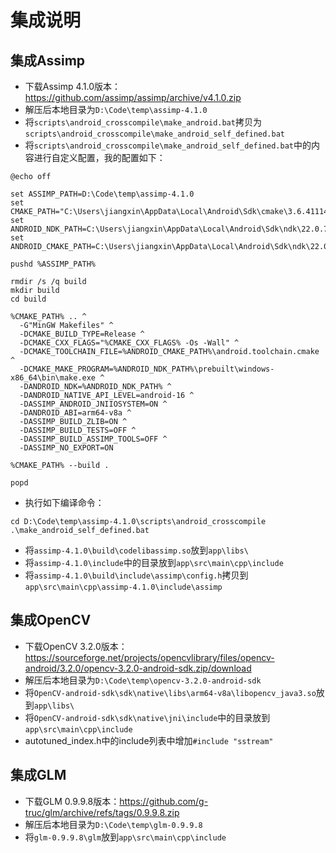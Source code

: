 # 集成说明

## 集成Assimp

* 下载Assimp 4.1.0版本：<https://github.com/assimp/assimp/archive/v4.1.0.zip>
* 解压后本地目录为`D:\Code\temp\assimp-4.1.0`
* 将`scripts\android_crosscompile\make_android.bat`拷贝为`scripts\android_crosscompile\make_android_self_defined.bat`
* 将`scripts\android_crosscompile\make_android_self_defined.bat`中的内容进行自定义配置，我的配置如下：

```shell
@echo off

set ASSIMP_PATH=D:\Code\temp\assimp-4.1.0
set CMAKE_PATH="C:\Users\jiangxin\AppData\Local\Android\Sdk\cmake\3.6.4111459\bin\cmake.exe"
set ANDROID_NDK_PATH=C:\Users\jiangxin\AppData\Local\Android\Sdk\ndk\22.0.7026061
set ANDROID_CMAKE_PATH=C:\Users\jiangxin\AppData\Local\Android\Sdk\ndk\22.0.7026061\build\cmake

pushd %ASSIMP_PATH%

rmdir /s /q build
mkdir build
cd build

%CMAKE_PATH% .. ^
  -G"MinGW Makefiles" ^
  -DCMAKE_BUILD_TYPE=Release ^
  -DCMAKE_CXX_FLAGS="%CMAKE_CXX_FLAGS% -Os -Wall" ^
  -DCMAKE_TOOLCHAIN_FILE=%ANDROID_CMAKE_PATH%\android.toolchain.cmake ^
  -DCMAKE_MAKE_PROGRAM=%ANDROID_NDK_PATH%\prebuilt\windows-x86_64\bin\make.exe ^
  -DANDROID_NDK=%ANDROID_NDK_PATH% ^
  -DANDROID_NATIVE_API_LEVEL=android-16 ^
  -DASSIMP_ANDROID_JNIIOSYSTEM=ON ^
  -DANDROID_ABI=arm64-v8a ^
  -DASSIMP_BUILD_ZLIB=ON ^
  -DASSIMP_BUILD_TESTS=OFF ^
  -DASSIMP_BUILD_ASSIMP_TOOLS=OFF ^
  -DASSIMP_NO_EXPORT=ON

%CMAKE_PATH% --build .

popd
```

* 执行如下编译命令：

```shell
cd D:\Code\temp\assimp-4.1.0\scripts\android_crosscompile
.\make_android_self_defined.bat
```

* 将`assimp-4.1.0\build\codelibassimp.so`放到`app\libs\`
* 将`assimp-4.1.0\include`中的目录放到`app\src\main\cpp\include`
* 将`assimp-4.1.0\build\include\assimp\config.h`拷贝到`app\src\main\cpp\assimp-4.1.0\include\assimp`

## 集成OpenCV

* 下载OpenCV 3.2.0版本：<https://sourceforge.net/projects/opencvlibrary/files/opencv-android/3.2.0/opencv-3.2.0-android-sdk.zip/download>
* 解压后本地目录为`D:\Code\temp\opencv-3.2.0-android-sdk`
* 将`OpenCV-android-sdk\sdk\native\libs\arm64-v8a\libopencv_java3.so`放到`app\libs\`
* 将`OpenCV-android-sdk\sdk\native\jni\include`中的目录放到`app\src\main\cpp\include`
* autotuned_index.h中的include列表中增加`#include "sstream"`

## 集成GLM

* 下载GLM 0.9.9.8版本：<https://github.com/g-truc/glm/archive/refs/tags/0.9.9.8.zip>
* 解压后本地目录为`D:\Code\temp\glm-0.9.9.8`
* 将`glm-0.9.9.8\glm`放到`app\src\main\cpp\include`
